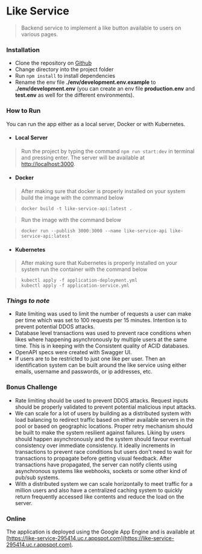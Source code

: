 # Like Service

> Backend service to implement a like button available to users on various pages.

### __Installation__
* Clone the repository on [Github](https://github.com/grantfayvor/like-service)
* Change directory into the project folder
* Run ```npm install``` to install dependencies
* Rename the env file __./env/development.env.example__ to __./env/development.env__ (you can create an env file __production.env__ and __test.env__ as well for the different environments).

### __How to Run__
You can run the app either as a local server, Docker or with Kubernetes.
* #### Local Server
> Run the project by typing the command ```npm run start:dev``` in terminal and pressing enter. The server will be available at [http://localhost:3000](http://localhost:3000).
* #### Docker
> After making sure that docker is properly installed on your system build the image with the command below

>```docker build -t like-service-api:latest .```

>Run the image with the command below

>```docker run --publish 3000:3000 --name like-service-api like-service-api:latest```

* #### Kubernetes
>After making sure that Kubernetes is properly installed on your system run the container with the command below

>```kubectl apply -f application-deployment.yml```  
```kubectl apply -f application-service.yml```

### ___Things to note___
* Rate limiting was used to limit the number of requests a user can make per time which was set to 100 requests per 15 minutes. Intention is to prevent potential DDOS attacks.
* Database level transactions was used to prevent race conditions when likes where happening asynchronously by multiple users at the same time. This is in keeping with the Consistent quality of ACID databases.
* OpenAPI specs were created with Swagger UI.
* If users are to be restricted to just one like per user. Then an identification system can be built around the like service using either emails, username and passwords, or ip addresses, etc.

### __Bonus Challenge__
* Rate limiting should be used to prevent DDOS attacks. Request inputs should be properly validated to prevent potential malicious input attacks.
* We can scale for a lot of users by building as a distributed system with load balancing to redirect traffic based on either available servers in the pool or based on geographic locations. Proper retry mechanism should be built to make the system resilient against failures. Liking by users should happen asynchronously and the system should favour eventual consistency over immediate consistency. It ideally increments in transactions to prevent race conditions but users don't need to wait for transactions to propagate before getting visual feedback. After transactions have propagated, the server can notify clients using asynchronous systems like webhooks, sockets or some other kind of pub/sub systems.
* With a distributed system we can scale horizontally to meet traffic for a million users and also have a centralized caching system to quickly return frequently accessed like contents and reduce the load on the server.

### Online
The application is deployed using the Google App Engine and is available at [https://like-service-295414.uc.r.appspot.com](https://like-service-295414.uc.r.appspot.com).
